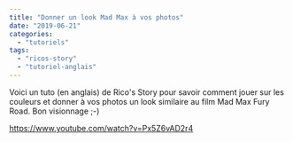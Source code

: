 ```yaml
---
title: "Donner un look Mad Max à vos photos"
date: "2019-06-21"
categories: 
  - "tutoriels"
tags: 
  - "ricos-story"
  - "tutoriel-anglais"
---
```


Voici un tuto (en anglais) de Rico's Story pour savoir comment jouer sur les couleurs et donner à vos photos un look similaire au film Mad Max Fury Road. Bon visionnage ;-)

https://www.youtube.com/watch?v=Px5Z6vAD2r4
